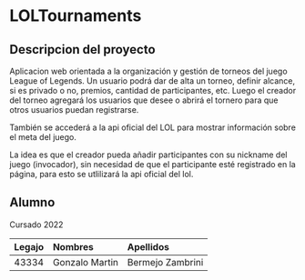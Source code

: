 # LOLTournaments

## Descripcion del proyecto

Aplicacion web orientada a la organización y gestión de torneos del juego League of Legends. Un usuario podrá dar de alta un torneo, definir alcance, si es privado o no, premios, cantidad de participantes, etc. Luego el creador del torneo agregará los usuarios que desee o abrirá el tornero para que otros usuarios puedan registrarse.

También se accederá a la api oficial del LOL para mostrar información sobre el meta del juego.

La idea es que el creador pueda añadir participantes con su nickname del juego (invocador), sin necesidad de que el participante esté registrado en la página, para esto se utlilizará la api oficial del lol.

## Alumno

Cursado 2022

| Legajo | Nombres        | Apellidos        |
| :----- | :------------- | :--------------- |
| 43334  | Gonzalo Martin | Bermejo Zambrini |

